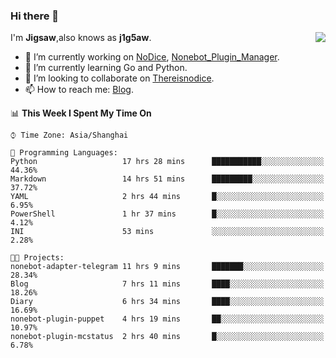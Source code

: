 ### Hi there 👋

<a href="#">
  <img align="right" src="https://github-readme-stats.vercel.app/api?username=Jigsaw111&count_private=true&show_icons=true&title_color=80070B&text_color=B3B3B3&bg_color=212121&icon_color=80070B" />
</a>

I'm **Jigsaw**,also knows as **j1g5aw**.

- 🔭 I’m currently working on [NoDice](https://github.com/thereisnodice/nodice2), [Nonebot_Plugin_Manager](https://github.com/Jigsaw111/nonebot_plugin_manager).
- 🌱 I’m currently learning Go and Python.
- 👯 I’m looking to collaborate on [Thereisnodice](https://github.com/thereisnodice).
- 📫 How to reach me: [Blog](https://blog.maddestroyer.xyz/).

<!--START_SECTION:waka-->
📊 **This Week I Spent My Time On** 

```text
⌚︎ Time Zone: Asia/Shanghai

💬 Programming Languages: 
Python                   17 hrs 28 mins      ███████████░░░░░░░░░░░░░░   44.36% 
Markdown                 14 hrs 51 mins      █████████░░░░░░░░░░░░░░░░   37.72% 
YAML                     2 hrs 44 mins       █░░░░░░░░░░░░░░░░░░░░░░░░   6.95% 
PowerShell               1 hr 37 mins        █░░░░░░░░░░░░░░░░░░░░░░░░   4.12% 
INI                      53 mins             ░░░░░░░░░░░░░░░░░░░░░░░░░   2.28%

🐱‍💻 Projects: 
nonebot-adapter-telegram 11 hrs 9 mins       ███████░░░░░░░░░░░░░░░░░░   28.34% 
Blog                     7 hrs 11 mins       ████░░░░░░░░░░░░░░░░░░░░░   18.26% 
Diary                    6 hrs 34 mins       ████░░░░░░░░░░░░░░░░░░░░░   16.69% 
nonebot-plugin-puppet    4 hrs 19 mins       ██░░░░░░░░░░░░░░░░░░░░░░░   10.97% 
nonebot-plugin-mcstatus  2 hrs 40 mins       █░░░░░░░░░░░░░░░░░░░░░░░░   6.78%

```


<!--END_SECTION:waka-->
